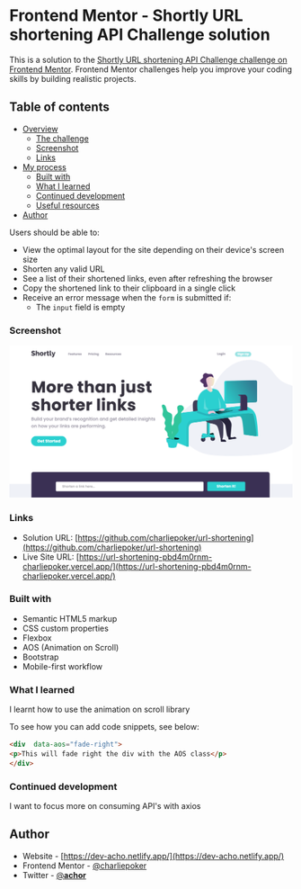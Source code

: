 # Frontend Mentor - Shortly URL shortening API Challenge solution

This is a solution to the [Shortly URL shortening API Challenge challenge on Frontend Mentor](https://www.frontendmentor.io/challenges/url-shortening-api-landing-page-2ce3ob-G). Frontend Mentor challenges help you improve your coding skills by building realistic projects. 

## Table of contents

- [Overview](#overview)
  - [The challenge](#the-challenge)
  - [Screenshot](#screenshot)
  - [Links](#links)
- [My process](#my-process)
  - [Built with](#built-with)
  - [What I learned](#what-i-learned)
  - [Continued development](#continued-development)
  - [Useful resources](#useful-resources)
- [Author](#author)




Users should be able to:

- View the optimal layout for the site depending on their device's screen size
- Shorten any valid URL
- See a list of their shortened links, even after refreshing the browser
- Copy the shortened link to their clipboard in a single click
- Receive an error message when the `form` is submitted if:
  - The `input` field is empty



### Screenshot

![](./images/Screenshot.png)
### Links

- Solution URL: [https://github.com/charliepoker/url-shortening](https://github.com/charliepoker/url-shortening)
- Live Site URL: [https://url-shortening-pbd4m0rnm-charliepoker.vercel.app/](https://url-shortening-pbd4m0rnm-charliepoker.vercel.app/)


### Built with

- Semantic HTML5 markup
- CSS custom properties
- Flexbox
- AOS (Animation on Scroll)
- Bootstrap
- Mobile-first workflow




### What I learned

I learnt how to use the animation on scroll library

To see how you can add code snippets, see below:

```html
<div  data-aos="fade-right">
<p>This will fade right the div with the AOS class</p>
</div>  
```



### Continued development

I want to focus more on consuming API's with axios


## Author

- Website - [https://dev-acho.netlify.app/](https://dev-acho.netlify.app/)
- Frontend Mentor - [@charliepoker](https://www.frontendmentor.io/profile/yourusername)
- Twitter - [@**achor**](https://twitter.com/__achor__)




